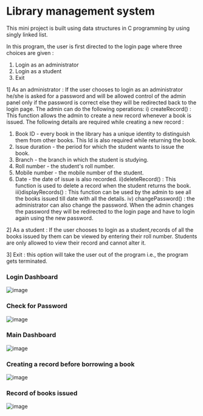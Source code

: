 # Library management system

This mini project is built using data structures in C programming by using singly linked list.

In this program, the user is first directed to the login page where three choices are given :
1.	Login as an administrator
2.	Login as a student
3.	Exit

1] As an administrator : If the user chooses to login as an administrator he/she is asked for a password and will be allowed control of the admin panel only if the password is correct else they will be redirected back to the login page.
The admin can do the following operations:
i) createRecord() : This function allows the admin to create a new record whenever a book is issued. The following details are required while creating a new record :
1.	Book ID - every book in the library has a unique identity to distinguish them from other books. This Id is also required while returning the book.
2.	Issue duration - the period for which the student wants to issue the book.
3.	Branch - the branch in which the student is studying.
4.	Roll number - the student's roll number.
5.	Mobile number - the mobile number of the student.
6.	Date - the date of issue is also recorded.
ii)deleteRecord() : This function is used to delete a record when the student returns the book.
iii)displayRecords() : This function can be used by the admin to see all the books issued till date with all the details.
iv) changePassword() : the administrator can also change the password. When the admin changes the password they will be redirected to the login page and have to login again using the new password.

2] As a student : If the user chooses to login as a student,records of all the books issued by them can be viewed by entering their roll number. Students are only allowed to view their record and cannot alter it.

3] Exit : this option will take the user out of the program i.e., the program gets terminated.

### Login Dashboard
![image](https://drive.google.com/uc?export=view&id=1doZPxMPrpUH1Smcm0wc8VX8rNHc_sELW)

### Check for Password
![image](https://drive.google.com/uc?export=view&id=1AEujbKKIKXANE4Zeu0du-2AO6M9oNErR)

### Main Dashboard
![image](https://drive.google.com/uc?export=view&id=1LoGrpLCw0joGCrcB7XElRTGjwliL0JVc)

### Creating a record before borrowing a book
![image](https://drive.google.com/uc?export=view&id=1jWYDMep-CAIK6qRFv5gsS_YS1XqO3LcS)

### Record of books issued
![image](https://drive.google.com/uc?export=view&id=1dIKAokPIpybBmQJMK4pqa51jfIJxGMyV)
